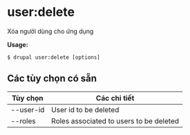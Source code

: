 # user:delete
Xóa người dùng cho ứng dụng

**Usage:**
```
$ drupal user:delete [options] 
```

## Các tùy chọn có sẵn
Tùy chọn | Các chi tiết
-------|-------------
--user-id | User id to be deleted
--roles | Roles associated to users to be deleted
